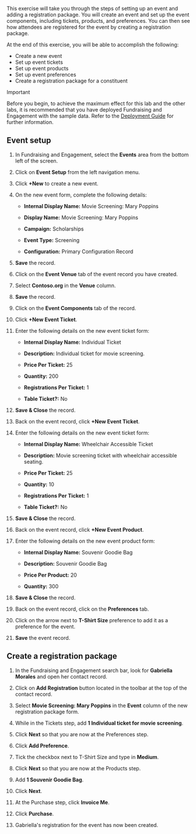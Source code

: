 This exercise will take you through the steps of setting up an event and adding a registration package. You will create an event and set up the event components, including tickets, products, and preferences. You can then see how attendees are registered for the event by creating a registration package.

At the end of this exercise, you will be able to accomplish the following:

- Create a new event
- Set up event tickets
- Set up event products
- Set up event preferences
- Create a registration package for a constituent

> [!IMPORTANT]
> Before you begin, to achieve the maximum effect for this lab and the other labs, it is recommended that you have deployed Fundraising and Engagement with the sample data. Refer to the [Deployment Guide](https://aka.ms/DeployMicrosoftCloudForNonprofit) for further information.

## Event setup

1.  In Fundraising and Engagement, select the **Events** area from the bottom left of the screen.

1.  Click on **Event Setup** from the left navigation menu.

1.  Click **+New** to create a new event.

1.  On the new event form, complete the following details:

    -   **Internal Display Name:** Movie Screening: Mary Poppins

    -   **Display Name:** Movie Screening: Mary Poppins

    -   **Campaign:** Scholarships

    -   **Event Type:** Screening

    -   **Configuration:** Primary Configuration Record

1.  **Save** the record.

1.  Click on the **Event Venue** tab of the event record you have created.

1.  Select **Contoso.org** in the **Venue** column.

1.  **Save** the record.

1.  Click on the **Event Components** tab of the record.

1. Click **+New Event Ticket**.

1. Enter the following details on the new event ticket form:

    -   **Internal Display Name:** Individual Ticket

    -   **Description:** Individual ticket for movie screening.

    -   **Price Per Ticket:** 25

    -   **Quantity:** 200

    -   **Registrations Per Ticket:** 1

    -   **Table Ticket?:** No

1. **Save & Close** the record.

1. Back on the event record, click **+New Event Ticket**.

1. Enter the following details on the new event ticket form:

    -   **Internal Display Name:** Wheelchair Accessible Ticket

    -   **Description:** Movie screening ticket with wheelchair accessible seating.

    -   **Price Per Ticket:** 25

    -   **Quantity:** 10

    -   **Registrations Per Ticket:** 1

    -   **Table Ticket?:** No

1. **Save & Close** the record.

1. Back on the event record, click **+New Event Product**.

1. Enter the following details on the new event product form:

    -   **Internal Display Name:** Souvenir Goodie Bag

    -   **Description:** Souvenir Goodie Bag

    -   **Price Per Product:** 20

    -   **Quantity:** 300

1. **Save & Close** the record.

1. Back on the event record, click on the **Preferences** tab.

1. Click on the arrow next to **T-Shirt Size** preference to add it as a preference for the event.

1. **Save** the event record.

## Create a registration package

1.  In the Fundraising and Engagement search bar, look for **Gabriella Morales** and open her contact record.

1.  Click on **Add Registration** button located in the toolbar at the top of the contact record.

1.  Select **Movie Screening: Mary Poppins** in the **Event** column of the new registration package form.

1.  While in the Tickets step, add **1 Individual ticket for movie screening**.

1.  Click **Next** so that you are now at the Preferences step.

1.  Click **Add Preference**.

1.  Tick the checkbox next to T-Shirt Size and type in **Medium**.

1.  Click **Next** so that you are now at the Products step.

1.  Add **1 Souvenir Goodie Bag**.

1. Click **Next**.

1. At the Purchase step, click **Invoice Me**.

1. Click **Purchase**.

1. Gabriella's registration for the event has now been created.
